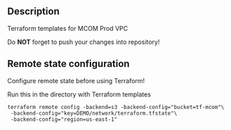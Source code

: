 ## Description

Terraform templates for MCOM Prod VPC

Do **NOT** forget to push your changes into repository!

## Remote state configuration

Configure remote state before using Terraform!

Run this in the directory with Terraform templates
```
terraform remote config -backend=s3 -backend-config="bucket=tf-mcom"\
 -backend-config="key=DEMO/network/terraform.tfstate"\
 -backend-config="region=us-east-1"
```
